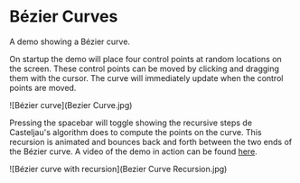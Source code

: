 # Bézier Curves

A demo showing a Bézier curve.

On startup the demo will place four control points at random locations on the screen. These control points can be moved by clicking and dragging them with the cursor. The curve will immediately update when the control points are moved.

![Bézier curve](Bezier Curve.jpg)

Pressing the spacebar will toggle showing the recursive steps de Casteljau's algorithm does to compute the points on the curve. This recursion is animated and bounces back and forth between the two ends of the Bézier curve. A video of the demo in action can be found [here](https://youtu.be/tw46cDl2kcY).

![Bézier curve with recursion](Bezier Curve Recursion.jpg)

